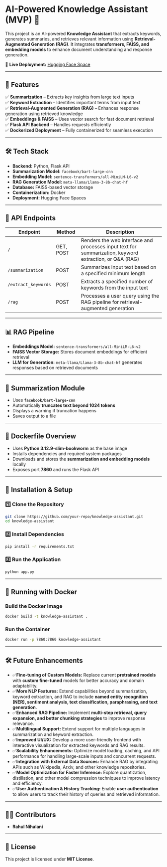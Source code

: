 # **AI-Powered Knowledge Assistant (MVP) 🚀**  

This project is an AI-powered **Knowledge Assistant** that extracts keywords, generates summaries, and retrieves relevant information using **Retrieval-Augmented Generation (RAG)**. It integrates **transformers, FAISS, and embedding models** to enhance document understanding and response generation.  

🔗 **Live Deployment:** [Hugging Face Space](https://huggingface.co/spaces/rahuln2002/knowledge-assistant)  

---

## **📌 Features**
✅ **Summarization** – Extracts key insights from large text inputs  
✅ **Keyword Extraction** – Identifies important terms from input text  
✅ **Retrieval-Augmented Generation (RAG)** – Enhances response generation using retrieved knowledge  
✅ **Embeddings & FAISS** – Uses vector search for fast document retrieval  
✅ **Flask API Backend** – Handles requests efficiently  
✅ **Dockerized Deployment** – Fully containerized for seamless execution  

---

## **🛠️ Tech Stack**
- **Backend:** Python, Flask API  
- **Summarization Model:** `facebook/bart-large-cnn`  
- **Embedding Model:** `sentence-transformers/all-MiniLM-L6-v2`  
- **RAG Generation Model:** `meta-llama/Llama-3-8b-chat-hf`  
- **Database:** FAISS-based vector storage  
- **Containerization:** Docker  
- **Deployment:** Hugging Face Spaces  

---

## **📌 API Endpoints**
| **Endpoint**  | **Method** | **Description** |
|--------------|-----------|----------------|
| `/` | GET, POST | Renders the web interface and processes input text for summarization, keyword extraction, or Q&A (RAG) |
| `/summarization` | POST | Summarizes input text based on a specified minimum length |
| `/extract_keywords` | POST | Extracts a specified number of keywords from the input text |
| `/rag` | POST | Processes a user query using the RAG pipeline for retrieval-augmented generation |

---

## **📊 RAG Pipeline**
- **Embeddings Model:** `sentence-transformers/all-MiniLM-L6-v2`  
- **FAISS Vector Storage:** Stores document embeddings for efficient retrieval  
- **LLM for Generation:** `meta-llama/Llama-3-8b-chat-hf` generates responses based on retrieved documents  

---

## **📝 Summarization Module**
- Uses **`facebook/bart-large-cnn`**  
- Automatically **truncates text beyond 1024 tokens**  
- Displays a warning if truncation happens  
- Saves output to a file  

---

## **🐳 Dockerfile Overview**
- Uses **Python 3.12.9-slim-bookworm** as the base image  
- Installs dependencies and required system packages  
- Downloads and stores the **summarization and embedding models** locally  
- Exposes port **7860** and runs the Flask API  

---

## **📌 Installation & Setup**
### **1️⃣ Clone the Repository**
```sh
git clone https://github.com/your-repo/knowledge-assistant.git
cd knowledge-assistant
```

### **2️⃣ Install Dependencies**
```sh
pip install -r requirements.txt
```

### **3️⃣ Run the Application**
```sh
python app.py
```

---

## **🚀 Running with Docker**
### **Build the Docker Image**
```sh
docker build -t knowledge-assistant .
```

### **Run the Container**
```sh
docker run -p 7860:7860 knowledge-assistant
```

---

## **🛠️ Future Enhancements**
- ✅**Fine-tuning of Custom Models:** Replace current **pretrained models** with **custom fine-tuned** models for better accuracy and domain adaptability.  
- ✅**More NLP Features:** Extend capabilities beyond summarization, keyword extraction, and RAG to include **named entity recognition (NER), sentiment analysis, text classification, paraphrasing, and text generation**.  
- ✅**Enhanced RAG Pipeline:** Implement **multi-step retrieval, query expansion, and better chunking strategies** to improve response relevance.  
- ✅**Multilingual Support:** Extend support for multiple languages in summarization and keyword extraction.  
- ✅**Improved UI/UX:** Develop a more user-friendly frontend with interactive visualization for extracted keywords and RAG results.  
- ✅**Scalability Enhancements:** Optimize model loading, caching, and API performance for handling large-scale inputs and concurrent requests.  
- ✅**Integration with External Data Sources:** Enhance RAG by integrating APIs such as Wikipedia, Arxiv, and other knowledge repositories.  
- ✅**Model Optimization for Faster Inference:** Explore quantization, distillation, and other model compression techniques to improve latency and efficiency.  
- ✅**User Authentication & History Tracking:** Enable **user authentication** to allow users to track their history of queries and retrieved information.  

---

## **👨‍💻 Contributors**
- **Rahul Nihalani**  

---

## **📜 License**
This project is licensed under **MIT License**.
